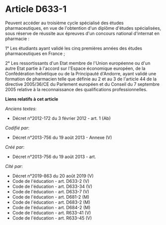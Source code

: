 # Article D633-1

Peuvent accéder au troisième cycle spécialisé des études pharmaceutiques, en vue de l'obtention d'un diplôme d'études
spécialisées, sous réserve de réussite aux épreuves d'un concours national d'internat en pharmacie :

1° Les étudiants ayant validé les cinq premières années des études pharmaceutiques en France ;

2° Les ressortissants d'un Etat membre de l'Union européenne ou d'un autre Etat partie à l'accord sur l'Espace économique
européen, de la Confédération helvétique ou de la Principauté d'Andorre, ayant validé une formation de pharmacien telle que
définie au 2 et au 3 de l'article 44 de la directive 2005/36/CE du Parlement européen et du Conseil du 7 septembre 2005
relative à la reconnaissance des qualifications professionnelles.

**Liens relatifs à cet article**

_Anciens textes_:

  - Décret n°2012-172 du 3 février 2012 - art. 1 (Ab)

_Codifié par_:

  - Décret n°2013-756 du 19 août 2013 -  Annexe (V)

_Créé par_:

  - Décret n°2013-756 du 19 août 2013 - art.

_Cité par_:

  - Décret n°2019-863 du 20 août 2019 (V)
  - Code de l'éducation - art. D633-2 (V)
  - Code de l'éducation - art. D633-34 (V)
  - Code de l'éducation - art. D633-7 (V)
  - Code de l'éducation - art. D681-2 (M)
  - Code de l'éducation - art. D683-2 (M)
  - Code de l'éducation - art. D684-2 (M)
  - Code de l'éducation - art. R633-41 (V)
  - Code de l'éducation - art. R633-45 (V)
